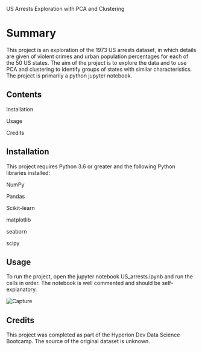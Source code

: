 

US Arrests Exploration with PCA and Clustering


# Summary

This project is an exploration of the 1973 US arrests dataset, in which details are given of violent crimes and urban population percentages for each of the 50 US states. The aim of the project is to explore the data and to use PCA and clustering to identify groups of states with similar characteristics. The project is primarily a python jupyter notebook.
## Contents

Installation

Usage

Credits
## Installation

This project requires Python 3.6 or greater and the following Python libraries installed:

NumPy

Pandas

Scikit-learn

matplotlib

seaborn

scipy
## Usage
To run the project, open the jupyter notebook US_arrests.ipynb and run the cells in order. The notebook is well commented and should be self-explanatory.

![Capture](https://user-images.githubusercontent.com/118320343/217396211-96b491f9-63f8-49c0-9d8e-aaf0deda7fa4.PNG)



## Credits
This project was completed as part of the Hyperion Dev Data Science Bootcamp. The source of the original dataset is unknown.



